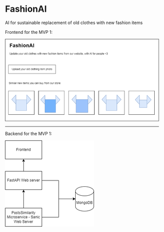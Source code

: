 # FashionAI
AI for sustainable replacement of old clothes with new fashion items

Frontend for the MVP 1:

![Frontend](FashionAI_frontend.png)

<hr>

Backend for the MVP 1:

![Frontend](fashionAI_backend_v1.png)



